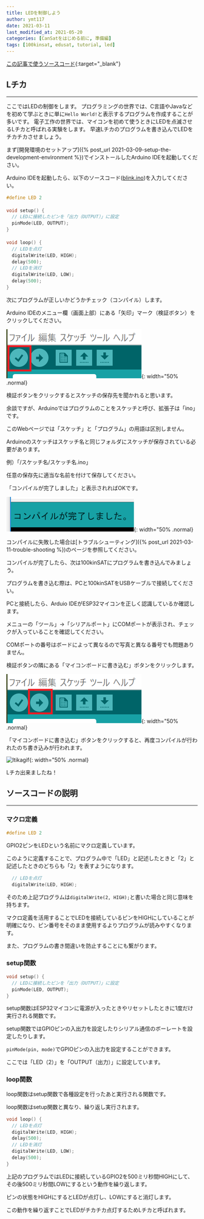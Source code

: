 ```yaml
---
title: LEDを制御しよう
author: ymt117
date: 2021-03-11
last_modified_at: 2021-05-20
categories: [CanSatをはじめる前に, 準備編]
tags: [100kinsat, edusat, tutorial, led]
---
```



<i class="{{ site.data.post.file }}"></i>
[この記事で使うソースコード](https://github.com/100kinsat/100kinsat_ver_3_4_code/tree/main/100kinsat_blink){:target="_blank"}

## Lチカ
---

ここではLEDの制御をします。
プログラミングの世界では、C言語やJavaなどを初めて学ぶときに単に`Hello World!`と表示するプログラムを作成することが多いです。
電子工作の世界では、マイコンを初めて使うときにLEDを点滅させるLチカと呼ばれる実験をします。
早速Lチカのプログラムを書き込んでLEDをチカチカさせましょう。

まず[開発環境のセットアップ]({% post_url 2021-03-09-setup-the-development-environment %})でインストールしたArduino IDEを起動してください。

Arduino IDEを起動したら、以下のソースコード([blink.ino](https://gist.github.com/ymt117/2b3c5da8cf7bde8671921cffae173766))を入力してください。

```cpp
#define LED 2

void setup() {
  // LEDに接続したピンを「出力（OUTPUT）」に設定
  pinMode(LED, OUTPUT);
}

void loop() {
  // LEDを点灯
  digitalWrite(LED, HIGH);
  delay(500);
  // LEDを消灯
  digitalWrite(LED, LOW);
  delay(500);
}
```
次にプログラムが正しいかどうかチェック（コンパイル）します。

Arduino IDEのメニュー欄（画面上部）にある「矢印」マーク（検証ボタン）をクリックしてください。

![ltika1](/assets/img/post/board-check/ltika1.png){: width="50% .normal}

検証ボタンをクリックするとスケッチの保存先を聞かれると思います。

余談ですが、Arduinoではプログラムのことをスケッチと呼び、拡張子は「ino」です。

このWebページでは「スケッチ」と「プログラム」の用語は区別しません。

Arduinoのスケッチはスケッチ名と同じフォルダにスケッチが保存されている必要があります。

例）「/スケッチ名/スケッチ名.ino」

任意の保存先に適当な名前を付けて保存してください。

「コンパイルが完了しました」と表示されればOKです。

![ltika2](/assets/img/post/board-check/ltika2.png){: width="50% .normal}

コンパイルに失敗した場合は[トラブルシューティング]({% post_url 2021-03-11-trouble-shooting %})のページを参照してください。

コンパイルが完了したら、次は100kinSATにプログラムを書き込んでみましょう。

プログラムを書き込む際は、PCと100kinSATをUSBケーブルで接続してください。

PCと接続したら、Arduio IDEがESP32マイコンを正しく認識しているか確認します。

メニューの「ツール」→「シリアルポート」にCOMポートが表示され、チェックが入っていることを確認してください。

COMポートの番号はボードによって異なるので写真と異なる番号でも問題ありません。

検証ボタンの隣にある「マイコンボードに書き込む」ボタンをクリックします。

![ltika](/assets/img/post/board-check/ltika.png){: width="50% .normal}

「マイコンボードに書き込む」ボタンをクリックすると、再度コンパイルが行われたのち書き込みが行われます。

![ltikagif](/assets/img/post/board-check/ltika.gif){: width="50% .normal}

Lチカ出来ましたね！

## ソースコードの説明
---

### マクロ定義

```cpp
#define LED 2
```

GPIO2ピンをLEDという名前にマクロ定義しています。

このように定義することで、プログラム中で「LED」と記述したときと「2」と記述したときのどちらも「2」を表すようになります。

```cpp
  // LEDを点灯
  digitalWrite(LED, HIGH);
```

そのため上記プログラムは`digitalWrite(2, HIGH);`と書いた場合と同じ意味を持ちます。

マクロ定義を活用することでLEDを接続しているピンをHIGHにしていることが明確になり、ピン番号をそのまま使用するよりプログラムが読みやすくなります。

また、プログラムの書き間違いを防止することにも繋がります。

### setup関数

```cpp
void setup() {
  // LEDに接続したピンを「出力（OUTPUT）」に設定
  pinMode(LED, OUTPUT);
}
```

setup関数はESP32マイコンに電源が入ったときやリセットしたときに1度だけ実行される関数です。

setup関数ではGPIOピンの入出力を設定したりシリアル通信のボーレートを設定したりします。

`pinMode(pin, mode)`でGPIOピンの入出力を設定することができます。

ここでは「LED（2）」を「OUTPUT（出力）」に設定しています。

### loop関数

loop関数はsetup関数で各種設定を行ったあと実行される関数です。

loop関数はsetup関数と異なり、繰り返し実行されます。

```cpp
void loop() {
  // LEDを点灯
  digitalWrite(LED, HIGH);
  delay(500);
  // LEDを消灯
  digitalWrite(LED, LOW);
  delay(500);
}
```

上記のプログラムではLEDに接続しているGPIO2を500ミリ秒間HIGHにして、その後500ミリ秒間LOWにするという動作を繰り返します。

ピンの状態をHIGHにするとLEDが点灯し、LOWにすると消灯します。

この動作を繰り返すことでLEDがチカチカ点灯するためLチカと呼ばれます。